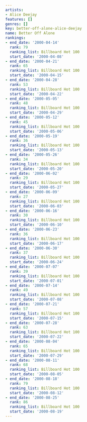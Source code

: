 ```yaml
---
artists:
- Alice Deejay
features: []
genres: []
key: better-off-alone-alice-deejay
name: Better Off Alone
rankings:
- end_date: '2000-04-14'
  rank: 79
  ranking_list: Billboard Hot 100
  start_date: '2000-04-08'
- end_date: '2000-04-21'
  rank: 65
  ranking_list: Billboard Hot 100
  start_date: '2000-04-15'
- end_date: '2000-04-28'
  rank: 53
  ranking_list: Billboard Hot 100
  start_date: '2000-04-22'
- end_date: '2000-05-05'
  rank: 48
  ranking_list: Billboard Hot 100
  start_date: '2000-04-29'
- end_date: '2000-05-12'
  rank: 45
  ranking_list: Billboard Hot 100
  start_date: '2000-05-06'
- end_date: '2000-05-19'
  rank: 36
  ranking_list: Billboard Hot 100
  start_date: '2000-05-13'
- end_date: '2000-05-26'
  rank: 34
  ranking_list: Billboard Hot 100
  start_date: '2000-05-20'
- end_date: '2000-06-02'
  rank: 29
  ranking_list: Billboard Hot 100
  start_date: '2000-05-27'
- end_date: '2000-06-09'
  rank: 27
  ranking_list: Billboard Hot 100
  start_date: '2000-06-03'
- end_date: '2000-06-16'
  rank: 30
  ranking_list: Billboard Hot 100
  start_date: '2000-06-10'
- end_date: '2000-06-23'
  rank: 36
  ranking_list: Billboard Hot 100
  start_date: '2000-06-17'
- end_date: '2000-06-30'
  rank: 37
  ranking_list: Billboard Hot 100
  start_date: '2000-06-24'
- end_date: '2000-07-07'
  rank: 39
  ranking_list: Billboard Hot 100
  start_date: '2000-07-01'
- end_date: '2000-07-14'
  rank: 49
  ranking_list: Billboard Hot 100
  start_date: '2000-07-08'
- end_date: '2000-07-21'
  rank: 57
  ranking_list: Billboard Hot 100
  start_date: '2000-07-15'
- end_date: '2000-07-28'
  rank: 63
  ranking_list: Billboard Hot 100
  start_date: '2000-07-22'
- end_date: '2000-08-04'
  rank: 65
  ranking_list: Billboard Hot 100
  start_date: '2000-07-29'
- end_date: '2000-08-11'
  rank: 68
  ranking_list: Billboard Hot 100
  start_date: '2000-08-05'
- end_date: '2000-08-18'
  rank: 79
  ranking_list: Billboard Hot 100
  start_date: '2000-08-12'
- end_date: '2000-08-25'
  rank: 86
  ranking_list: Billboard Hot 100
  start_date: '2000-08-19'
---
```


